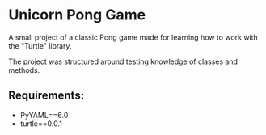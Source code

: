 # Unicorn Pong Game
A small project of a classic Pong game made for learning how to work with the "Turtle" library. 

The project was structured around testing knowledge of classes and methods.


## Requirements:
- PyYAML==6.0
- turtle==0.0.1